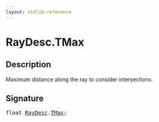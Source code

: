 ```yaml
---
layout: stdlib-reference
---
```


# RayDesc.TMax

## Description

Maximum distance along the ray to consider intersections.


## Signature
<pre>
<span class="code_keyword">float</span> <a href="../types/raydesc-03/index.html" class="code_type">RayDesc</a>.<a href="tmax-01.html" class="code_var">TMax</a>;
</pre>

